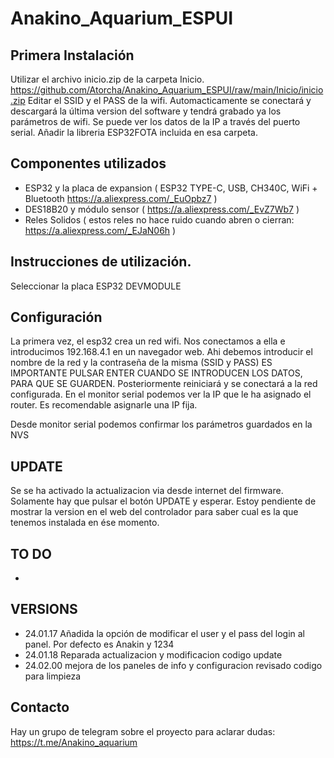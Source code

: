 # Anakino_Aquarium_ESPUI

## Primera Instalación
Utilizar el archivo inicio.zip  de la carpeta Inicio. https://github.com/Atorcha/Anakino_Aquarium_ESPUI/raw/main/Inicio/inicio.zip
Editar el SSID y el PASS de la wifi. Automacticamente se conectará y descargará la última version del software y tendrá grabado ya los parámetros de wifi. Se puede ver los datos de la IP a través del puerto serial.
Añadir la libreria ESP32FOTA incluida en esa carpeta.

## Componentes utilizados

- ESP32 y la placa de expansion ( ESP32 TYPE-C, USB, CH340C, WiFi + Bluetooth https://a.aliexpress.com/_EuOpbz7 )
- DES18B20 y módulo sensor (  https://a.aliexpress.com/_EvZ7Wb7 )
- Reles Solidos ( estos reles no hace ruido cuando abren o cierran: https://a.aliexpress.com/_EJaN06h )





## Instrucciones de utilización.

Seleccionar la placa ESP32 DEVMODULE
## Configuración

La primera vez, el esp32 crea un red wifi. Nos conectamos a ella e introducimos 192.168.4.1 en un navegador web. Ahi debemos introducir el nombre de la red y la contraseña de la misma (SSID y PASS) ES IMPORTANTE PULSAR ENTER CUANDO SE INTRODUCEN LOS DATOS, PARA QUE SE GUARDEN.
Posteriormente reiniciará y se conectará a la red configurada. En el monitor serial podemos ver la IP que le ha asignado el router. Es recomendable asignarle una IP fija.

Desde monitor serial podemos confirmar los parámetros guardados en la NVS 

## UPDATE
Se se ha activado la actualizacion via desde internet del firmware. Solamente hay que pulsar el botón UPDATE y esperar. Estoy pendiente de mostrar la version en el web del controlador para saber cual es la que tenemos instalada en ése momento.

## TO DO

- 


## VERSIONS
- 24.01.17 Añadida la opción de modificar el user y el pass del login al panel. Por defecto es Anakin y 1234
- 24.01.18 Reparada actualizacion y modificacion codigo update
- 24.02.00 mejora de los paneles de info y configuracion revisado codigo para limpieza 
  
## Contacto
Hay un grupo de telegram sobre el proyecto para aclarar dudas: https://t.me/Anakino_aquarium
